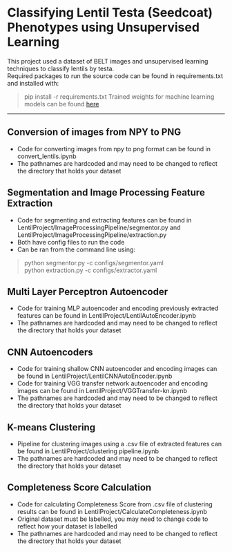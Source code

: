 # Classifying Lentil Testa (Seedcoat) Phenotypes using Unsupervised Learning
This project used a dataset of BELT images and unsupervised learning techniques to classify lentils by testa.  
Required packages to run the source code can be found in requirements.txt and installed with:
>pip install -r requirements.txt
Trained weights for machine learning models can be found [here](https://drive.google.com/drive/folders/1wXH5kVpuuVro9x5_Y_LRWXuJ-TFzmt4p)
- - -
## Conversion of images from NPY to PNG
+ Code for converting images from npy to png format can be found in convert_lentils.ipynb
+ The pathnames are hardcoded and may need to be changed to reflect the directory that holds your dataset
## Segmentation and Image Processing Feature Extraction
+ Code for segmenting and extracting features can be found in LentilProject/ImageProcessingPipeline/segmentor.py and LentilProject/ImageProcessingPipeline/extraction.py
+ Both have config files to run the code
+ Can be ran from the command line using: 
>python segmentor.py -c configs/segmentor.yaml  
>python extraction.py -c configs/extractor.yaml
## Multi Layer Perceptron Autoencoder
+ Code for training MLP autoencoder and encoding previously extracted features can be found in LentilProject/LentilAutoEncoder.ipynb
+ The pathnames are hardcoded and may need to be changed to reflect the directory that holds your dataset
## CNN Autoencoders
+ Code for training shallow CNN autoencoder and encoding images can be found in LentilProject/LentilCNNAutoEncoder.ipynb
+ Code for training VGG transfer network autoencoder and encoding images can be found in LentilProject/VGGTransfer-kn.ipynb
+ The pathnames are hardcoded and may need to be changed to reflect the directory that holds your dataset
## K-means Clustering
+ Pipeline for clustering images using a .csv file of extracted features can be found in LentilProject/clustering pipeline.ipynb
+ The pathnames are hardcoded and may need to be changed to reflect the directory that holds your dataset
## Completeness Score Calculation
+ Code for calculating Completeness Score from .csv file of clustering results can be found in LentilProject/CalculateCompleteness.ipynb
+ Original dataset must be labelled, you may need to change code to reflect how your dataset is labelled
+ The pathnames are hardcoded and may need to be changed to reflect the directory that holds your dataset
